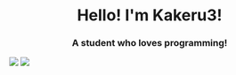 <h1 align="center">Hello! I'm Kakeru3!</h1>
<h3 align="center">A student who loves programming!</h3>

![](http://github-profile-summary-cards.vercel.app/api/cards/stats?username=Kakeru3&theme=github)
![](http://github-profile-summary-cards.vercel.app/api/cards/productive-time?username=Kakeru3&theme=github&utcOffset=8)
